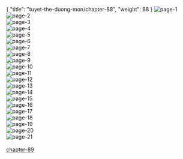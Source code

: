 { "title": "tuyet-the-duong-mon/chapter-88", "weight": 88 }
<img src="tuyet-the-duong-mon_0088_01-d23d868723f63d92b92365a3ba1ab32a.webp" alt="page-1" origin="http://storage.fshare.vn/Test-vechai/1478532656-Tuyet-the-Duong-Mon-Dau-La-Dai-Luc-2-Chapter-87-Hamtruyenvn-ve-chai-02.jpg"><br/>
<img src="tuyet-the-duong-mon_0088_02-1cc6af0546a20a046729d5381bc2f99e.webp" alt="page-2" origin="http://storage.fshare.vn/Test-vechai/1478532656-Tuyet-the-Duong-Mon-Dau-La-Dai-Luc-2-Chapter-87-Hamtruyenvn-ve-chai-03.jpg"><br/>
<img src="tuyet-the-duong-mon_0088_03-adb975929cafb883009df74a606d7081.webp" alt="page-3" origin="http://storage.fshare.vn/Test-vechai/1478532656-Tuyet-the-Duong-Mon-Dau-La-Dai-Luc-2-Chapter-87-Hamtruyenvn-ve-chai-04.jpg"><br/>
<img src="tuyet-the-duong-mon_0088_04-d0f84837783e4b3aef61725199db7927.webp" alt="page-4" origin="http://storage.fshare.vn/Test-vechai/1478532765-Tuyet-the-Duong-Mon-Dau-La-Dai-Luc-2-Chapter-87-Hamtruyenvn-ve-chai-05.jpg"><br/>
<img src="tuyet-the-duong-mon_0088_05-e7e89b218175fac5fe529ae3980ce23f.webp" alt="page-5" origin="http://storage.fshare.vn/Test-vechai/1478532656-Tuyet-the-Duong-Mon-Dau-La-Dai-Luc-2-Chapter-87-Hamtruyenvn-ve-chai-06.jpg"><br/>
<img src="tuyet-the-duong-mon_0088_06-5058aa9ec9afc0bb48b18090b9b648b5.webp" alt="page-6" origin="http://storage.fshare.vn/Test-vechai/1478532656-Tuyet-the-Duong-Mon-Dau-La-Dai-Luc-2-Chapter-87-Hamtruyenvn-ve-chai-07.jpg"><br/>
<img src="tuyet-the-duong-mon_0088_07-cd3b886266dc400f5f9af79d6eacc0d2.webp" alt="page-7" origin="http://storage.fshare.vn/Test-vechai/1478532656-Tuyet-the-Duong-Mon-Dau-La-Dai-Luc-2-Chapter-87-Hamtruyenvn-ve-chai-08.jpg"><br/>
<img src="tuyet-the-duong-mon_0088_08-73e93fd6e48d4fed231d1b5efbe36e80.webp" alt="page-8" origin="http://storage.fshare.vn/Test-vechai/1478532656-Tuyet-the-Duong-Mon-Dau-La-Dai-Luc-2-Chapter-87-Hamtruyenvn-ve-chai-09.jpg"><br/>
<img src="tuyet-the-duong-mon_0088_09-9e0d0a673ef8abd7dcc7aa001f16602d.webp" alt="page-9" origin="http://storage.fshare.vn/Test-vechai/1478532656-Tuyet-the-Duong-Mon-Dau-La-Dai-Luc-2-Chapter-87-Hamtruyenvn-ve-chai-10.jpg"><br/>
<img src="tuyet-the-duong-mon_0088_10-4f48f114eed9a1ff3bd1da4b22d22fd4.webp" alt="page-10" origin="http://storage.fshare.vn/Test-vechai/1478532656-Tuyet-the-Duong-Mon-Dau-La-Dai-Luc-2-Chapter-87-Hamtruyenvn-ve-chai-11.jpg"><br/>
<img src="http://adx.kul.vn/www/delivery/avw.php?zoneid=263&cb=1524457846&n=af995ff0" alt="page-11" origin="http://adx.kul.vn/www/delivery/avw.php?zoneid=263&cb=1524457846&n=af995ff0"><br/>
<img src="tuyet-the-duong-mon_0088_12-70bc60abf9226312f96cf3dd2ddc223d.webp" alt="page-12" origin="http://storage.fshare.vn/Test-vechai/1478532656-Tuyet-the-Duong-Mon-Dau-La-Dai-Luc-2-Chapter-87-Hamtruyenvn-ve-chai-12.jpg"><br/>
<img src="tuyet-the-duong-mon_0088_13-0eb243ff309786aefd7010b6e95b50e8.webp" alt="page-13" origin="http://storage.fshare.vn/Test-vechai/1478532656-Tuyet-the-Duong-Mon-Dau-La-Dai-Luc-2-Chapter-87-Hamtruyenvn-ve-chai-13.jpg"><br/>
<img src="tuyet-the-duong-mon_0088_14-5b179d2a2a39b320748ba946344be77a.webp" alt="page-14" origin="http://storage.fshare.vn/Test-vechai/1478532656-Tuyet-the-Duong-Mon-Dau-La-Dai-Luc-2-Chapter-87-Hamtruyenvn-ve-chai-14.jpg"><br/>
<img src="tuyet-the-duong-mon_0088_15-75452950969370c47063db30963f4c3c.webp" alt="page-15" origin="http://storage.fshare.vn/Test-vechai/1478532656-Tuyet-the-Duong-Mon-Dau-La-Dai-Luc-2-Chapter-87-Hamtruyenvn-ve-chai-15.jpg"><br/>
<img src="tuyet-the-duong-mon_0088_16-b548d37d8e234e1415d2e1bd8dc90240.webp" alt="page-16" origin="http://storage.fshare.vn/Test-vechai/1478532765-Tuyet-the-Duong-Mon-Dau-La-Dai-Luc-2-Chapter-87-Hamtruyenvn-ve-chai-16.jpg"><br/>
<img src="tuyet-the-duong-mon_0088_17-43e539e6a253af6e7449cd4f58c12e02.webp" alt="page-17" origin="http://storage.fshare.vn/Test-vechai/1478532656-Tuyet-the-Duong-Mon-Dau-La-Dai-Luc-2-Chapter-87-Hamtruyenvn-ve-chai-17.jpg"><br/>
<img src="tuyet-the-duong-mon_0088_18-5539af54d0a76ac971defa8e66d8c84e.webp" alt="page-18" origin="http://storage.fshare.vn/Test-vechai/1478532656-Tuyet-the-Duong-Mon-Dau-La-Dai-Luc-2-Chapter-87-Hamtruyenvn-ve-chai-18.jpg"><br/>
<img src="tuyet-the-duong-mon_0088_19-d24c23f1cf57905a40d910e618d1ed6a.webp" alt="page-19" origin="http://storage.fshare.vn/Test-vechai/1478532656-Tuyet-the-Duong-Mon-Dau-La-Dai-Luc-2-Chapter-87-Hamtruyenvn-ve-chai-19.jpg"><br/>
<img src="tuyet-the-duong-mon_0088_20-44f5fe217c32bcc49ef8cd76460427f8.webp" alt="page-20" origin="http://storage.fshare.vn/Test-vechai/1478532656-Tuyet-the-Duong-Mon-Dau-La-Dai-Luc-2-Chapter-87-Hamtruyenvn-ve-chai-20.jpg"><br/>
<img src="tuyet-the-duong-mon_0088_21-26dacef5358d6aa33364f57140f9329b.webp" alt="page-21" origin="http://storage.fshare.vn/Test-vechai/1478532656-Tuyet-the-Duong-Mon-Dau-La-Dai-Luc-2-Chapter-87-Hamtruyenvn-ve-chai-21.jpg"><br/>
<br/><a class="nextchap" href="/tuyet-the-duong-mon/chapter-89">chapter-89</a>
